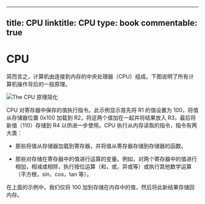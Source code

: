 
---
title: CPU
linktitle: CPU
type: book
commentable: true
---

# CPU

简而言之，计算机由连接到内存的中央处理器（CPU）组成。下图说明了所有计算机操作背后的一般原理。

![The CPU 原理简化](https://s2.ax1x.com/2020/01/26/1nPs54.png)

CPU 对寄存器中保存的值执行指令。此示例显示首先将 R1 的值设置为 100，将值从存储器位置 0x100 加载到 R2，将这两个值加在一起并将结果放入 R3，最后将新值（110）存储到 R4 以供进一步使用。CPU 执行从内存读取的指令，指令有两大类：

- 那些将值从存储器加载到寄存器，并将值从寄存器存储到存储器的函数。

- 那些对存储在寄存器中的值进行运算的变量。例如，对两个寄存器中的值进行相加，相减或相除，执行按位运算（和，或，异或等）或执行其他数学运算（平方根，sin，cos，tan 等）。

在上面的示例中，我们仅将 100 加到存储在内存中的值，然后将此新结果存储回内存。

    